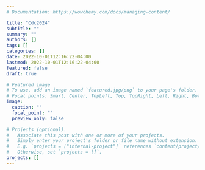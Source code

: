 ```yaml
---
# Documentation: https://wowchemy.com/docs/managing-content/

title: "Cdc2024"
subtitle: ""
summary: ""
authors: []
tags: []
categories: []
date: 2022-10-01T12:16:22-04:00
lastmod: 2022-10-01T12:16:22-04:00
featured: false
draft: true

# Featured image
# To use, add an image named `featured.jpg/png` to your page's folder.
# Focal points: Smart, Center, TopLeft, Top, TopRight, Left, Right, BottomLeft, Bottom, BottomRight.
image:
  caption: ""
  focal_point: ""
  preview_only: false

# Projects (optional).
#   Associate this post with one or more of your projects.
#   Simply enter your project's folder or file name without extension.
#   E.g. `projects = ["internal-project"]` references `content/project/deep-learning/index.md`.
#   Otherwise, set `projects = []`.
projects: []
---
```

